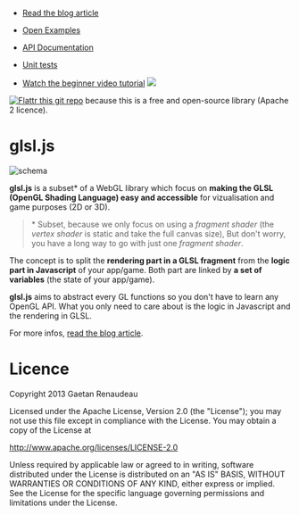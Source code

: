 * [Read the blog article](http://greweb.me/2013/02/glsl-js-a-javascript-glsl-library-dry-efficient/)
* [Open Examples](http://greweb.fr/glsl.js/examples)
* [API Documentation](http://greweb.fr/glsl.js/docs)
* [Unit tests](http://greweb.fr/glsl.js/test)

* [Watch the beginner video tutorial](http://www.youtube.com/watch?v=kxBkfy_8JEs)
[![](https://f.cloud.github.com/assets/211411/167278/cb4897c4-79cd-11e2-878a-b58f349ffc1a.jpg)](http://www.youtube.com/watch?v=kxBkfy_8JEs)

[![Flattr this git repo](http://api.flattr.com/button/flattr-badge-large.png)](https://flattr.com/submit/auto?user_id=greweb&url=http://github.com/gre/glsl.js&title=glsl.js&language=&tags=github&category=software) because this is a free and open-source library (Apache 2 licence).


glsl.js
=======

![schema](https://f.cloud.github.com/assets/211411/133026/5ed79ff8-709b-11e2-85dd-60332f74dc31.png)

**glsl.js** is a subset\* of a WebGL library which focus on **making the GLSL (OpenGL Shading Language) easy and accessible** for vizualisation and game purposes (2D or 3D).

> \* Subset, because we only focus on using a *fragment shader* (the *vertex shader* is static and take the full canvas size), But don't worry, you have a long way to go with just one *fragment shader*.

The concept is to split the **rendering part in a GLSL fragment** from the **logic part in Javascript** of your app/game. Both part are linked by **a set of variables** (the state of your app/game).

**glsl.js** aims to abstract every GL functions so you don't have to learn any OpenGL API.
What you only need to care about is the logic in Javascript and the rendering in GLSL.

For more infos, [read the blog article](http://greweb.me/2013/02/glsl-js-a-javascript-glsl-library-dry-efficient/).

Licence
=======

Copyright 2013 Gaetan Renaudeau

Licensed under the Apache License, Version 2.0 (the "License"); you may not use this file except in compliance with the License. You may obtain a copy of the License at

http://www.apache.org/licenses/LICENSE-2.0

Unless required by applicable law or agreed to in writing, software distributed under the License is distributed on an "AS IS" BASIS, WITHOUT WARRANTIES OR CONDITIONS OF ANY KIND, either express or implied. See the License for the specific language governing permissions and limitations under the License.
